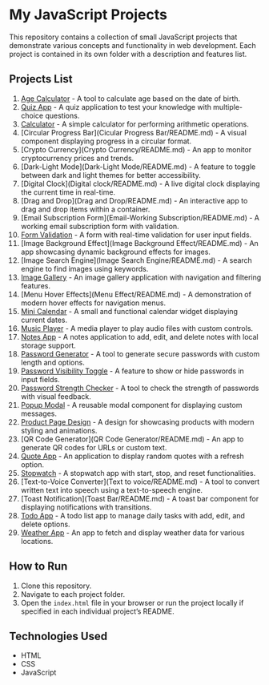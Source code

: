 # My JavaScript Projects

This repository contains a collection of small JavaScript projects that demonstrate various concepts and functionality in web development. Each project is contained in its own folder with a description and features list.

## Projects List

1. [Age Calculator](Age-Calculator/README.md) - A tool to calculate age based on the date of birth.
2. [Quiz App](quiz-app/README.md) - A quiz application to test your knowledge with multiple-choice questions.
3. [Calculator](calculator/README.md) - A simple calculator for performing arithmetic operations.
4. [Circular Progress Bar](Cicular Progress Bar/README.md) - A visual component displaying progress in a circular format.
5. [Crypto Currency](Crypto Currency/README.md) - An app to monitor cryptocurrency prices and trends.
6. [Dark-Light Mode](Dark-Light Mode/README.md) - A feature to toggle between dark and light themes for better accessibility.
7. [Digital Clock](Digital clock/README.md) - A live digital clock displaying the current time in real-time.
8. [Drag and Drop](Drag and Drop/README.md) - An interactive app to drag and drop items within a container.
9. [Email Subscription Form](Email-Working Subscription/README.md) - A working email subscription form with validation.
10. [Form Validation](form-validation/README.md) - A form with real-time validation for user input fields.
11. [Image Background Effect](Image Background Effect/README.md) - An app showcasing dynamic background effects for images.
12. [Image Search Engine](Image Search Engine/README.md) - A search engine to find images using keywords.
13. [Image Gallery](Image-Gallery/README.md) - An image gallery application with navigation and filtering features.
14. [Menu Hover Effects](Menu Effect/README.md) - A demonstration of modern hover effects for navigation menus.
15. [Mini Calendar](Mini-Calender/README.md) - A small and functional calendar widget displaying current dates.
16. [Music Player](Music-Player/README.md) - A media player to play audio files with custom controls.
17. [Notes App](Notes-App/README.md) - A notes application to add, edit, and delete notes with local storage support.
18. [Password Generator](password-generator/README.md) - A tool to generate secure passwords with custom length and options.
19. [Password Visibility Toggle](Password-hide/README.md) - A feature to show or hide passwords in input fields.
20. [Password Strength Checker](password-strength/README.md) - A tool to check the strength of passwords with visual feedback.
21. [Popup Modal](Popup/README.md) - A reusable modal component for displaying custom messages.
22. [Product Page Design](Product-Page-Design/README.md) - A design for showcasing products with modern styling and animations.
23. [QR Code Generator](QR Code Generator/README.md) - An app to generate QR codes for URLs or custom text.
24. [Quote App](quote-app/README.md) - An application to display random quotes with a refresh option.
25. [Stopwatch](Stop-Watch/README.md) - A stopwatch app with start, stop, and reset functionalities.
26. [Text-to-Voice Converter](Text to voice/README.md) - A tool to convert written text into speech using a text-to-speech engine.
27. [Toast Notification](Toast Bar/README.md) - A toast bar component for displaying notifications with transitions.
28. [Todo App](Todo-App/README.md) - A todo list app to manage daily tasks with add, edit, and delete options.
29. [Weather App](Wheather-App/README.md) - An app to fetch and display weather data for various locations.

## How to Run
1. Clone this repository.
2. Navigate to each project folder.
3. Open the `index.html` file in your browser or run the project locally if specified in each individual project’s README.

## Technologies Used
- HTML
- CSS
- JavaScript
